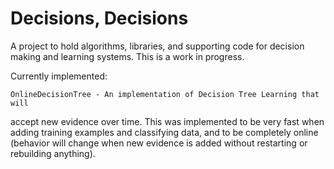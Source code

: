 Decisions, Decisions
=====

A project to hold algorithms, libraries, and supporting code for decision making and learning systems.  This is a work in progress.

Currently implemented:

    OnlineDecisionTree - An implementation of Decision Tree Learning that will
accept new evidence over time.  This was implemented to be very fast when adding
training examples and classifying data, and to be completely online (behavior
will change when new evidence is added without restarting or rebuilding anything).


